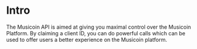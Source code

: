 # Intro

The Musicoin API is aimed at giving you maximal control over the Musicoin Platform. By claiming a client ID, you can do powerful calls which can be used to offer users a better experience on the Musicoin platform.
